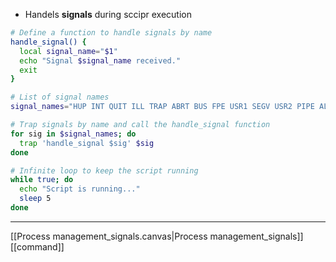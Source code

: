 - Handels **signals** during sccipr execution 
```bash
# Define a function to handle signals by name
handle_signal() {
  local signal_name="$1"
  echo "Signal $signal_name received."
  exit 
}

# List of signal names
signal_names="HUP INT QUIT ILL TRAP ABRT BUS FPE USR1 SEGV USR2 PIPE ALRM TERM"

# Trap signals by name and call the handle_signal function
for sig in $signal_names; do
  trap 'handle_signal $sig' $sig
done

# Infinite loop to keep the script running
while true; do
  echo "Script is running..."
  sleep 5
done

```

---
[[Process management_signals.canvas|Process management_signals]]
[[command]]